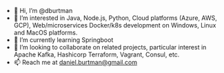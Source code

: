 - 👋 Hi, I’m @dburtman
- 👀 I’m interested in Java, Node.js, Python, Cloud platforms (Azure, AWS, GCP), Web/microservices Docker/k8s development on Windows, Linux and MacOS platforms.
- 🌱 I’m currently learning Springboot
- 💞️ I’m looking to collaborate on related projects, particular interest in Apache Kafka, Hashicorp Terraform, Vagrant, Consul, etc.
- 📫 Reach me at daniel.burtman@gmail.com

<!---
dburtman/dburtman is a ✨ special ✨ repository because its `README.md` (this file) appears on your GitHub profile.
You can click the Preview link to take a look at your changes.
--->
